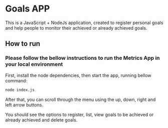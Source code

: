 # Goals APP

This is a JavaScript + NodeJs application, created to register personal goals and help people to monitor their achieved or already achieved goals.

## How to run

### Please follow the bellow instructions to run the Metrics App in your local environment

First, install the node dependencies, then start the app, running bellow command:

```sh
node index.js
```

After that, you can scroll through the menu using the up, down, right and left arrow buttons.

You should see the options to register, list, view goals to be achieved or already achieved and delete goals.